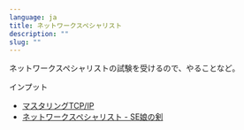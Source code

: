 ```yaml
---
language: ja
title: ネットワークスペシャリスト
description: ""
slug: ""
---
```


ネットワークスペシャリストの試験を受けるので、やることなど。

インプット

- [マスタリングTCP/IP](https://amzn.to/49W1pzn)
- [ネットワークスペシャリスト - SE娘の剣](https://nw.seeeko.com/)

